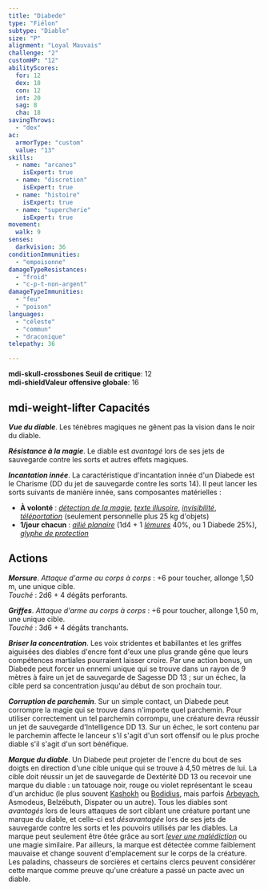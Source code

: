```yaml
---
title: "Diabede"
type: "Fiélon"
subtype: "Diable"
size: "P"
alignment: "Loyal Mauvais"
challenge: "2"
customHP: "12"
abilityScores:
  for: 12
  dex: 18
  con: 12
  int: 20
  sag: 8
  cha: 18
savingThrows:
  - "dex"
ac:
  armorType: "custom"
  value: "13"
skills:
  - name: "arcanes"
    isExpert: true
  - name: "discretion"
    isExpert: true
  - name: "histoire"
    isExpert: true
  - name: "supercherie"
    isExpert: true
movement:
  walk: 9
senses:
  darkvision: 36
conditionImmunities:
  - "empoisonne"
damageTypeResistances:
  - "froid"
  - "c-p-t-non-argent"
damageTypeImmunities:
  - "feu"
  - "poison"
languages:
  - "céleste"
  - "commun"
  - "draconique"
telepathy: 36

---
```

**<v-icon>mdi-skull-crossbones</v-icon> Seuil de critique**: 12      
**<v-icon>mdi-shield</v-icon>Valeur offensive globale**: 16   
## <v-icon>mdi-weight-lifter</v-icon> Capacités
_**Vue du diable**_. Les ténèbres magiques ne gênent pas la vision dans le noir du diable.

_**Résistance à la magie**_. Le diable est _avantagé_ lors de ses jets de sauvegarde contre les sorts et autres effets magiques.

_**Incantation innée**_. La caractéristique d'incantation innée d'un Diabede est le Charisme (DD du jet de sauvegarde contre les sorts 14). Il peut lancer les sorts suivants de manière innée, sans composantes matérielles :
* **À volonté** : [_détection de la magie_](/grimoire/detection-de-la-magie/), [_texte illusoire_](/grimoire/texte-illusoire/), [_invisibilité_](/grimoire/invisibilite/), [_téléportation_](/grimoire/teleportation/) (seulement personnelle plus 25 kg d'objets)
* **1/jour chacun** : [_allié planaire_](/grimoire/allie-planaire/) (1d4 + 1 [_lémures_](/bestiaire/lemure/) 40%, ou 1 Diabede 25%), [_glyphe de protection_](/grimoire/glyphe-de-protection/)

## Actions
_**Morsure**_. _Attaque d'arme au corps à corps_ : +6 pour toucher, allonge 1,50 m, une unique cible.  
_Touché_ : 2d6 + 4 dégâts perforants.

_**Griffes**_. _Attaque d'arme au corps à corps_ : +6 pour toucher, allonge 1,50 m, une unique cible.  
_Touché_ : 3d6 + 4 dégâts tranchants.

_**Briser la concentration**_. Les voix stridentes et babillantes et les griffes aiguisées des diables d'encre font d'eux une plus grande gêne que leurs compétences martiales pourraient laisser croire. Par une action bonus, un Diabede peut forcer un ennemi unique qui se trouve dans un rayon de 9 mètres à faire un jet de sauvegarde de Sagesse DD 13 ; sur un échec, la cible perd sa concentration jusqu'au début de son prochain tour.

_**Corruption de parchemin**_. Sur un simple contact, un Diabede peut corrompre la magie qui se trouve dans n'importe quel parchemin. Pour utiliser correctement un tel parchemin corrompu, une créature devra réussir un jet de sauvegarde d'Intelligence DD 13. Sur un échec, le sort contenu par le parchemin affecte le lanceur s'il s'agit d'un sort offensif ou le plus proche diable s'il s'agit d'un sort bénéfique.

_**Marque du diable**_. Un Diabede peut projeter de l'encre du bout de ses doigts en direction d'une cible unique qui se trouve à 4,50 mètres de lui. La cible doit réussir un jet de sauvegarde de Dextérité DD 13 ou recevoir une marque du diable : un tatouage noir, rouge ou violet représentant le sceau d'un archiduc (le plus souvent [Kashokh](/bestiaire/Kashokh/) ou [Bodidius](/bestiaire/Bodidius/), mais parfois [Arbeyach](/bestiaire/arbeyach/), Asmodeus, Belzébuth, Dispater ou un autre). Tous les diables sont _avantagés_ lors de leurs attaques de sort ciblant une créature portant une marque du diable, et celle-ci est _désavantagée_ lors de ses jets de sauvegarde contre les sorts et les pouvoirs utilisés par les diables. La marque peut seulement être ôtée grâce au sort [_lever une malédiction_](/grimoire/lever-une-malediction/) ou une magie similaire. Par ailleurs, la marque est détectée comme faiblement mauvaise et change souvent d'emplacement sur le corps de la créature. Les paladins, chasseurs de sorcières et certains clercs peuvent considérer cette marque comme preuve qu'une créature a passé un pacte avec un diable.
